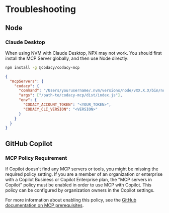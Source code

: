 # Troubleshooting

## Node

### Claude Desktop

When using NVM with Claude Desktop, NPX may not work. You should first install the MCP Server globally, and then use Node directly:

```bash
npm install -g @codacy/codacy-mcp
```

```json
{
  "mcpServers": {
    "codacy": {
      "command": "/Users/yourusername/.nvm/versions/node/vXX.X.X/bin/node",
      "args": ["/path-to/codacy-mcp/dist/index.js"],
      "env": {
        "CODACY_ACCOUNT_TOKEN": "<YOUR_TOKEN>",
        "CODACY_CLI_VERSION": "<VERSION>"
      }
    }
  }
}
```

## GitHub Copilot

### MCP Policy Requirement

If Copilot doesn't find any MCP servers or tools, you might be missing the required policy setting. If you are a member of an organization or enterprise with a Copilot Business or Copilot Enterprise plan, the "MCP servers in Copilot" policy must be enabled in order to use MCP with Copilot. This policy can be configured by organization owners in the Copilot settings.

For more information about enabling this policy, see the [GitHub documentation on MCP prerequisites](https://docs.github.com/en/copilot/how-tos/provide-context/use-mcp/extend-copilot-chat-with-mcp#prerequisites).
